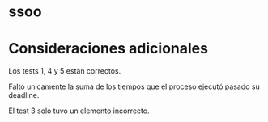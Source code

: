 # ssoo

# Consideraciones adicionales

Los tests 1, 4 y 5 están correctos.

Faltó unicamente la suma de los tiempos que el proceso ejecutó pasado su deadline.

El test 3 solo tuvo un elemento incorrecto.

